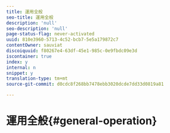```yaml
---
title: 運用全般
seo-title: 運用全般
description: 'null'
seo-description: 'null'
page-status-flag: never-activated
uuid: 810e3960-5713-4c52-bcb7-5e5a179872c7
contentOwner: sauviat
discoiquuid: f80267e4-63df-45e1-985c-0e9fbdc09e3d
iscontainer: true
index: y
internal: n
snippet: y
translation-type: tm+mt
source-git-commit: d0cdc8f268bb7478ebb3020dcde7dd33d0819a81

---
```



# 運用全般{#general-operation}

